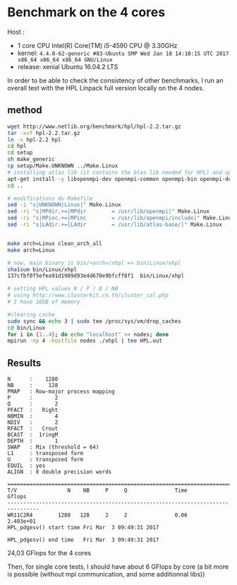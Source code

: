 # Benchmark on the 4 cores

Host :
  - 1 core CPU Intel(R) Core(TM) i5-4590 CPU @ 3.30GHz
  - kernel: `4.4.0-62-generic #83-Ubuntu SMP Wed Jan 18 14:10:15 UTC 2017 x86_64 x86_64 x86_64 GNU/Linux`
  - release: xenial Ubuntu 16.04.2 LTS

In order to be able to check the consistency of other benchmarks, I run an overall test with the HPL Linpack full version locally on the 4 nodes.


## method

```bash
wget http://www.netlib.org/benchmark/hpl/hpl-2.2.tar.gz
tar -xvf hpl-2.2.tar.gz
ln -s hpl-2.2 hpl
cd hpl
cd setup
sh make_generic
cp setup/Make.UNKNOWN ../Make.Linux
# installing atlas lib (it contains the blas lib needed for HPL) and openmpi
apt-get install -y libopenmpi-dev openmpi-common openmpi-bin openmpi-doc libatlas3-base libatlas-base-dev libatlas-dev libatlas-doc
cd ..

# modifications du Makefile
sed -i "s|UNKNOWN|Linux|" Make.Linux
sed -ri "s|MPdir.+=|MPdir        = /usr/lib/openmpi|" Make.Linux
sed -ri "s|MPinc.+=|MPinc        = /usr/lib/openmpi/include|" Make.Linux
sed -ri "s|LAdir.+=|LAdir        = /usr/lib/atlas-base/|" Make.Linux


make arch=Linux clean_arch_all
make arch=Linux

# now, main binary is bin/<arch>/xhpl => bin/Linux/xhpl
sha1sum bin/Linux/xhpl
137cfbf0f5efea91d1909d93e4d670e9bfcff8f1  bin/Linux/xhpl

# setting HPL values N / P / Q / NB
# using http://www.clusterkit.co.th/cluster_cal.php
# I have 16GB of memory

#clearing cache
sudo sync && echo 3 | sudo tee /proc/sys/vm/drop_caches
cd bin/Linux
for i in {1..4}; do echo "localhost" >> nodes; done
mpirun -np 4 -hostfile nodes ./xhpl | tee HPL.out
```


## Results

```
N      :    1280
NB     :     128
PMAP   : Row-major process mapping
P      :       2
Q      :       2
PFACT  :   Right
NBMIN  :       4
NDIV   :       2
RFACT  :   Crout
BCAST  :  1ringM
DEPTH  :       1
SWAP   : Mix (threshold = 64)
L1     : transposed form
U      : transposed form
EQUIL  : yes
ALIGN  : 8 double precision words

================================================================================
T/V                N    NB     P     Q               Time                 Gflops
--------------------------------------------------------------------------------
WR11C2R4        1280   128     2     2               0.06              2.403e+01
HPL_pdgesv() start time Fri Mar  3 09:49:31 2017

HPL_pdgesv() end time   Fri Mar  3 09:49:31 2017
```

24,03 GFlops for the 4 cores

Then, for single core tests, I should have about 6 GFlops by core (a bit more is possible (without mpi communication, and some additionnal libs))

